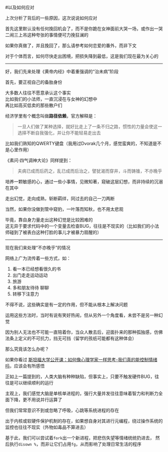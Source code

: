 #以及如何应对


上次分析了背后的一些原因，这次说说如何应对  

首先这里默认没有任何挽回机会了，而不是你跪在女神面前大哭一场，或作出一哭二闹三上吊这种夸张的事情便可力挽狂澜的

如果你真做了，并且挽回了，那么请参考如何恋爱的番外，而非下文

对于个体而言，如何尽快走出困境，把损失降到最低，这是我们现在最为关心的

---

好，我们先来处理《黄帝内经》中着重强调的“治未病”阶段

首先，要正视自己的备胎身份   

大多数人往往不愿意承认这个事实    
比如我们的小法师，一直沉浸在与女神的幻想中  
再比如高买低卖的那些散户们  


经济学里有个概念叫做**路径依赖**，官方解释是：
>一旦人们做了某种选择，就好比走上了一条不归之路，惯性的力量会使这一选择不断自我强化，并让你不能轻易走出去  

比如我们熟知的QWERTY键盘（我用过Dvorak几个月，感觉蛮爽的，不知道是不是心里作用）

《素问·四气调神大论》同样提到：
>夫病已成而后药之，乱已成而后治之，譬犹渴而穿井，斗而铸锥，不亦晚乎


培养一颗敏感的心，通过一些小事情，见微知著，窥破这层幻想，而非持续的沉溺在其中

走出幻觉，走向成熟，斩断羁绊，同过去的自己一刀两断

当然，如果你没做到管中窥豹，一叶落而知秋，也不用太悲观

毕竟，靠自身力量走出这种幻觉是比较困难的  
这无异于要求代码中的一个变量去检查BUG，往往是不现实的（比如我们的小法师碰到了被表白这种打脸的事儿才被暴力扇醒的）

---

现在我们来处理“不亦晚乎”的情况

网络上广为流传着一些方式，如：

1. 看一本已经想看很久的书 
2. 出门走走运动运动 
3. 旅游 
4. 多和朋友待待 聊聊
5. 转移下注意力 

不得不说，这些确实是有一定的作用，但不能从根本上解决问题

运用这些方法时，当时有说有笑好热闹，但从另外一个角度看，未尝不是另一种幻觉

因为别人无法也不可能一直陪着你，当众人散去后，迎面扑来的那种孤独感，仿佛法条上定义的不可抗力，挡无可挡（留学的孩纸可能都有这种体会） 

那么究竟该怎么办呢？

如果你看过 [斯坦福大学公开课：如何像心理学家一样思考-我们真的能控制情绪吗](http://v.163.com/movie/2012/9/P/4/M8I5TK339_M8KTJOSP4.html)，应该会有所感悟

正如上一篇提到的，人类大脑有种种缺陷，但事实上，只要不触发硬件BUG，往往是可以继续顺利的运行

主观上，我们感觉大脑是单核单进程的，强行大量并发往往意味着智力和判断力全面下降，更不用说并行运算了  

但我们常常意识不到或忽略了呼吸，心跳等系统进程的存在  

出于内核或软硬件保护机制的存在，如果想自身对其进行元编程，绕过操作系统的监控也往往不现实（外物如毒品不算进去）  

基于此，我们可以尝试着`fork`出一个新进程，把悲伤失望等情绪统统扔进去， 然后执行`disown %`，而非让它们占用`fg`，从而影响了处理日常生活的程序